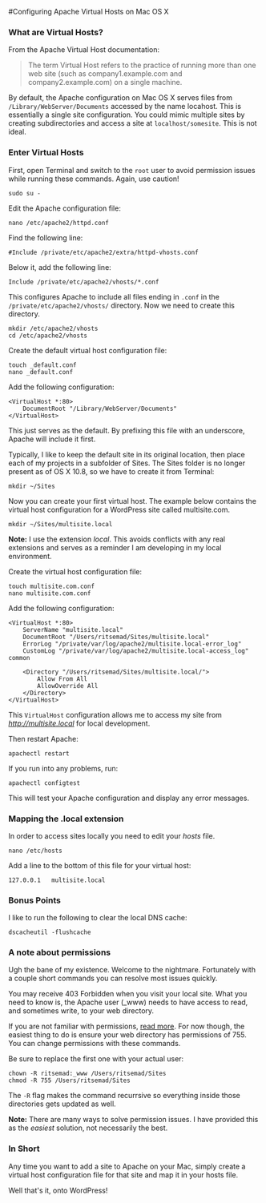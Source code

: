 #Configuring Apache Virtual Hosts on Mac OS X  

### What are Virtual Hosts?  

From the Apache Virtual Host documentation:  

> The term Virtual Host refers to the practice of running more than one web site (such as company1.example.com and company2.example.com) on a single machine.  

By default, the Apache configuration on Mac OS X serves files from `/Library/WebServer/Documents` accessed by the name locahost. This is essentially a single site configuration. You could mimic multiple sites by creating subdirectories and access a site at `localhost/somesite`.  This is not ideal.  

### Enter Virtual Hosts  

First, open Terminal and switch to the `root` user to avoid permission issues while running these commands.  Again, use caution!  

```
sudo su -
```  

Edit the Apache configuration file:  

```
nano /etc/apache2/httpd.conf
```  

Find the following line:  

```
#Include /private/etc/apache2/extra/httpd-vhosts.conf
```  

Below it, add the following line:  

```
Include /private/etc/apache2/vhosts/*.conf
```  

This configures Apache to include all files ending in `.conf` in the `/private/etc/apache2/vhosts/` directory. Now we need to create this directory.  

```
mkdir /etc/apache2/vhosts
cd /etc/apache2/vhosts
```  

Create the default virtual host configuration file:  

```
touch _default.conf
nano _default.conf
```  

Add the following configuration:  

```
<VirtualHost *:80>
	DocumentRoot "/Library/WebServer/Documents"
</VirtualHost>
```  

This just serves as the default.  By prefixing this file with an underscore, Apache will include it first.  

Typically, I like to keep the default site in its original location, then place each of my projects in a subfolder of Sites. The Sites folder is no longer present as of OS X 10.8, so we have to create it from Terminal:  

```
mkdir ~/Sites
```  

Now you can create your first virtual host. The example below contains the virtual host configuration for a WordPress site called multisite.com.  

```
mkdir ~/Sites/multisite.local
```  

**Note:** I use the extension *local*. This avoids conflicts with any real extensions and serves as a reminder I am developing in my local environment.  

Create the virtual host configuration file:  

```
touch multisite.com.conf
nano multisite.com.conf
```  

Add the following configuration:  

```
<VirtualHost *:80>
	ServerName "multisite.local"
	DocumentRoot "/Users/ritsemad/Sites/multisite.local"
	ErrorLog "/private/var/log/apache2/multisite.local-error_log"
	CustomLog "/private/var/log/apache2/multisite.local-access_log" common

	<Directory "/Users/ritsemad/Sites/multisite.local/">
		Allow From All
		AllowOverride All
	</Directory>
</VirtualHost>
```  

This `VirtualHost` configuration allows me to access my site from *http://multisite.local* for local development.  

Then restart Apache:

```
apachectl restart
```  

If you run into any problems, run:  

```
apachectl configtest
```  

This will test your Apache configuration and display any error messages.  

### Mapping the .local extension  

In order to access sites locally you need to edit your *hosts* file.  

```
nano /etc/hosts
```  

Add a line to the bottom of this file for your virtual host:  

```
127.0.0.1	multisite.local
```  

### Bonus Points  

I like to run the following to clear the local DNS cache:  

```
dscacheutil -flushcache
```  

### A note about permissions  

Ugh the bane of my existence.  Welcome to the nightmare.  Fortunately with a couple short commands you can resolve most issues quickly.  

You may receive 403 Forbidden when you visit your local site.  What you need to know is, the Apache user (_www) needs to have access to read, and sometimes write, to your web directory.  

If you are not familiar with permissions, [read more](http://www.library.yale.edu/wsg/docs/permissions/). For now though, the easiest thing to do is ensure your web directory has permissions of 755. You can change permissions with these commands.  

Be sure to replace the first one with your actual user:  

```
chown -R ritsemad:_www /Users/ritsemad/Sites
chmod -R 755 /Users/ritsemad/Sites
```  

The `-R` flag makes the command recurrsive so everything inside those directories gets updated as well.  

**Note:** There are many ways to solve permission issues. I have provided this as the *easiest* solution, not necessarily the best.  

### In Short  

Any time you want to add a site to Apache on your Mac, simply create a virtual host configuration file for that site and map it in your hosts file.  

Well that's it, onto WordPress!